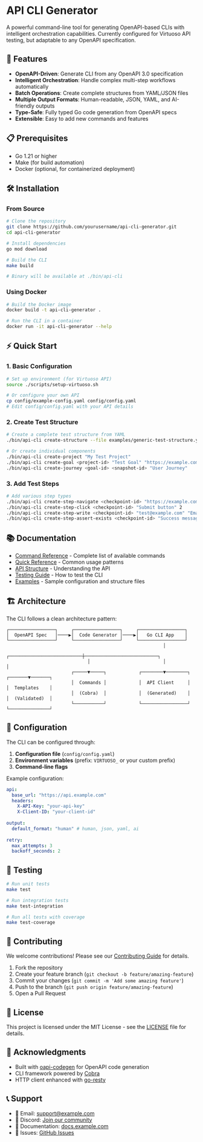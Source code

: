 # API CLI Generator

A powerful command-line tool for generating OpenAPI-based CLIs with intelligent orchestration capabilities. Currently configured for Virtuoso API testing, but adaptable to any OpenAPI specification.

## 🚀 Features

- **OpenAPI-Driven**: Generate CLI from any OpenAPI 3.0 specification
- **Intelligent Orchestration**: Handle complex multi-step workflows automatically
- **Batch Operations**: Create complete structures from YAML/JSON files
- **Multiple Output Formats**: Human-readable, JSON, YAML, and AI-friendly outputs
- **Type-Safe**: Fully typed Go code generation from OpenAPI specs
- **Extensible**: Easy to add new commands and features

## 📋 Prerequisites

- Go 1.21 or higher
- Make (for build automation)
- Docker (optional, for containerized deployment)

## 🛠️ Installation

### From Source

```bash
# Clone the repository
git clone https://github.com/yourusername/api-cli-generator.git
cd api-cli-generator

# Install dependencies
go mod download

# Build the CLI
make build

# Binary will be available at ./bin/api-cli
```

### Using Docker

```bash
# Build the Docker image
docker build -t api-cli-generator .

# Run the CLI in a container
docker run -it api-cli-generator --help
```

## ⚡ Quick Start

### 1. Basic Configuration

```bash
# Set up environment (for Virtuoso API)
source ./scripts/setup-virtuoso.sh

# Or configure your own API
cp config/example-config.yaml config/config.yaml
# Edit config/config.yaml with your API details
```

### 2. Create Test Structure

```bash
# Create a complete test structure from YAML
./bin/api-cli create-structure --file examples/generic-test-structure.yaml

# Or create individual components
./bin/api-cli create-project "My Test Project"
./bin/api-cli create-goal <project-id> "Test Goal" "https://example.com"
./bin/api-cli create-journey <goal-id> <snapshot-id> "User Journey"
```

### 3. Add Test Steps

```bash
# Add various step types
./bin/api-cli create-step-navigate <checkpoint-id> "https://example.com" 1
./bin/api-cli create-step-click <checkpoint-id> "Submit button" 2
./bin/api-cli create-step-write <checkpoint-id> "test@example.com" "Email field" 3
./bin/api-cli create-step-assert-exists <checkpoint-id> "Success message" 4
```

## 📚 Documentation

- [Command Reference](COMMANDS.md) - Complete list of available commands
- [Quick Reference](QUICK_REFERENCE.md) - Common usage patterns
- [API Structure](docs/architecture/virtuoso-api-structure.md) - Understanding the API
- [Testing Guide](docs/testing-guide.md) - How to test the CLI
- [Examples](examples/) - Sample configuration and structure files

## 🏗️ Architecture

The CLI follows a clean architecture pattern:

```
┌─────────────────┐     ┌─────────────────┐     ┌─────────────────┐
│  OpenAPI Spec   │────▶│  Code Generator │────▶│   Go CLI App    │
└─────────────────┘     └─────────────────┘     └─────────────────┘
                                                          │
                              ┌───────────────────────────┼───────────────────────────┐
                              │                           │                           │
                        ┌─────▼─────┐            ┌────────▼────────┐         ┌───────▼───────┐
                        │  Commands │            │  API Client     │         │  Templates    │
                        │  (Cobra)  │            │  (Generated)    │         │  (Validated)  │
                        └───────────┘            └─────────────────┘         └───────────────┘
```

## 🔧 Configuration

The CLI can be configured through:

1. **Configuration file** (`config/config.yaml`)
2. **Environment variables** (prefix: `VIRTUOSO_` or your custom prefix)
3. **Command-line flags**

Example configuration:

```yaml
api:
  base_url: "https://api.example.com"
  headers:
    X-API-Key: "your-api-key"
    X-Client-ID: "your-client-id"
  
output:
  default_format: "human" # human, json, yaml, ai
  
retry:
  max_attempts: 3
  backoff_seconds: 2
```

## 🧪 Testing

```bash
# Run unit tests
make test

# Run integration tests
make test-integration

# Run all tests with coverage
make test-coverage
```

## 🤝 Contributing

We welcome contributions! Please see our [Contributing Guide](CONTRIBUTING.md) for details.

1. Fork the repository
2. Create your feature branch (`git checkout -b feature/amazing-feature`)
3. Commit your changes (`git commit -m 'Add some amazing feature'`)
4. Push to the branch (`git push origin feature/amazing-feature`)
5. Open a Pull Request

## 📄 License

This project is licensed under the MIT License - see the [LICENSE](LICENSE) file for details.

## 🙏 Acknowledgments

- Built with [oapi-codegen](https://github.com/deepmap/oapi-codegen) for OpenAPI code generation
- CLI framework powered by [Cobra](https://github.com/spf13/cobra)
- HTTP client enhanced with [go-resty](https://github.com/go-resty/resty)

## 📞 Support

- 📧 Email: support@example.com
- 💬 Discord: [Join our community](https://discord.gg/example)
- 📖 Documentation: [docs.example.com](https://docs.example.com)
- 🐛 Issues: [GitHub Issues](https://github.com/yourusername/api-cli-generator/issues)
